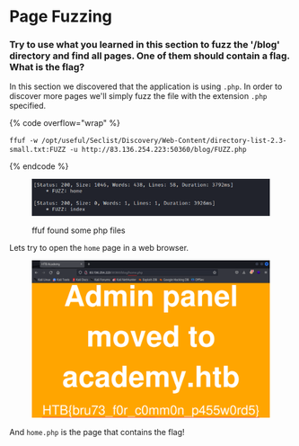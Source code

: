 # Page Fuzzing

### Try to use what you learned in this section to fuzz the '/blog' directory and find all pages. One of them should contain a flag. What is the flag?

In this section we discovered that the application is using `.php`. In order to discover more pages we'll simply fuzz the file with the extension `.php` specified.

{% code overflow="wrap" %}
```shell
ffuf -w /opt/useful/Seclist/Discovery/Web-Content/directory-list-2.3-small.txt:FUZZ -u http://83.136.254.223:50360/blog/FUZZ.php
```
{% endcode %}

<figure><img src="../../../.gitbook/assets/image (1) (1) (1) (1) (1) (1) (1) (1) (1) (1) (1) (1) (1) (1) (1) (1) (1) (1) (1) (1) (1) (1) (1) (1) (1) (1) (1) (1) (1) (1) (1) (1) (1).png" alt=""><figcaption><p>ffuf found some php files</p></figcaption></figure>

Lets try to open the `home` page in a web browser.

<figure><img src="../../../.gitbook/assets/image (3) (1) (1) (1) (1) (1) (1) (1) (1) (1) (1) (1) (1) (1) (1) (1) (1) (1) (1) (1) (1) (1) (1).png" alt=""><figcaption></figcaption></figure>

And `home.php` is the page that contains the flag!
